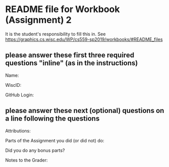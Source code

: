 # README file for Workbook (Assignment) 2

It is the student's responsibility to fill this in.
See <https://graphics.cs.wisc.edu/WP/cs559-sp2019/workbooks/#README_files>

## please answer these first three required questions "inline" (as in the instructions)

Name:

WiscID:

GitHub Login:

## please answer these next (optional) questions on a line following the questions 

Attributions:

Parts of the Assignment you did (or did not) do:

Did you do any bonus parts?

Notes to the Grader:
